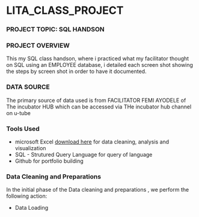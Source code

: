 # LITA_CLASS_PROJECT

### PROJECT TOPIC: SQL HANDSON
### PROJECT OVERVIEW
This my SQL class handson, where i practiced what my facilitator thought on SQL using an EMPLOYEE database, i detailed each screen shot showing the steps by screen shot in order to have it documented.
### DATA SOURCE
The primary source of data used is from FACILITATOR FEMI AYODELE of The incubator HUB which can be accessed via THe incubator hub channel on u-tube
### Tools Used
- microsoft Excel [download here](https://www.microsoft.com)
for data cleaning, analysis and visualization
- SQL - Strutured Query Language for query of language
- Github for portfolio building

### Data Cleaning and Preparations
In the initial phase of the Data cleaning and preparations , we perform the following action:
- Data Loading



